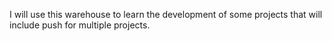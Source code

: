 I will use this warehouse to learn the development of some projects that will include push for multiple projects.